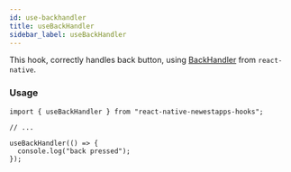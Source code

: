 ```yaml
---
id: use-backhandler
title: useBackHandler
sidebar_label: useBackHandler
---
```


This hook, correctly handles back button, using [BackHandler](https://reactnative.dev/docs/backhandler) from `react-native`.

### Usage

```tsx
import { useBackHandler } from "react-native-newestapps-hooks";

// ...

useBackHandler(() => {
  console.log("back pressed");
});
```
